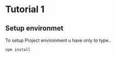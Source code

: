 # Tutorial 1

## Setup environmet

To setup Project environment u have only to type..

```
npm install
```

